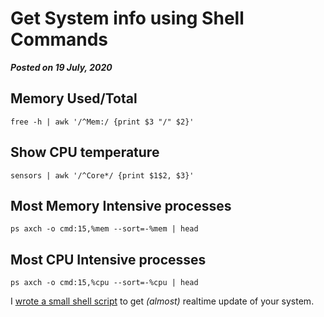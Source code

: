 # Get System info using Shell Commands

**_Posted on 19 July, 2020_**

## Memory Used/Total

```shell
free -h | awk '/^Mem:/ {print $3 "/" $2}'
```

## Show CPU temperature

```shell
sensors | awk '/^Core*/ {print $1$2, $3}'
```

## Most Memory Intensive processes

```shell
ps axch -o cmd:15,%mem --sort=-%mem | head
```

## Most CPU Intensive processes

```shell
ps axch -o cmd:15,%cpu --sort=-%cpu | head
```

I [wrote a small shell script](https://github.com/Bhupesh-V/.Varshney/blob/master/scripts/sys) to get _(almost)_ realtime update of your system.
